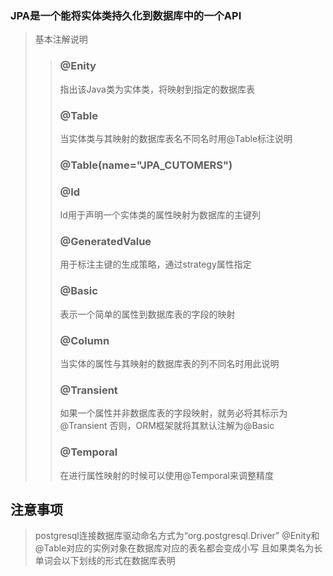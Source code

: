 ### JPA是一个能将实体类持久化到数据库中的一个API

>基本注解说明
>>	### @Enity
>>	指出该Java类为实体类，将映射到指定的数据库表
>>	### @Table
>>	当实体类与其映射的数据库表名不同名时用@Table标注说明
>>	### @Table(name="JPA_CUTOMERS")
>>	### @Id
>>	Id用于声明一个实体类的属性映射为数据库的主键列
>>	### @GeneratedValue
>>	用于标注主键的生成策略，通过strategy属性指定
>>	### @Basic
>>	表示一个简单的属性到数据库表的字段的映射
>>	### @Column
>>	当实体的属性与其映射的数据库表的列不同名时用此说明
>>	### @Transient
>>	如果一个属性并非数据库表的字段映射，就务必将其标示为@Transient
>>	否则，ORM框架就将其默认注解为@Basic
>>	### @Temporal
>>	在进行属性映射的时候可以使用@Temporal来调整精度
>


## 注意事项
>	postgresql连接数据库驱动命名方式为“org.postgresql.Driver”
>	@Enity和@Table对应的实例对象在数据库对应的表名都会变成小写
>	且如果类名为长单词会以下划线的形式在数据库表明




